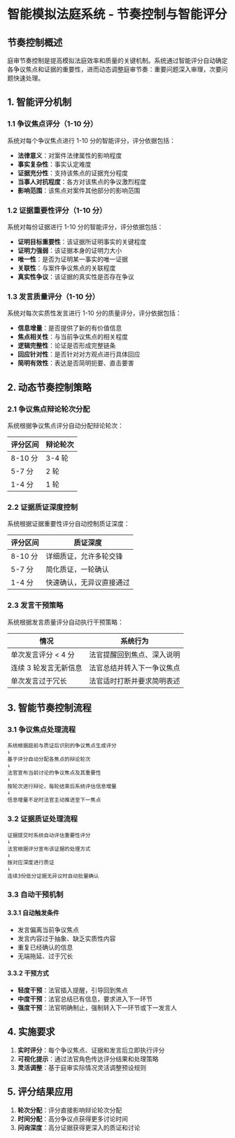 # 智能模拟法庭系统 - 节奏控制与智能评分

## 节奏控制概述

庭审节奏控制是提高模拟法庭效率和质量的关键机制。系统通过智能评分自动确定各争议焦点和证据的重要性，进而动态调整庭审节奏：重要问题深入审理，次要问题快速处理。

## 1. 智能评分机制

### 1.1 争议焦点评分（1-10 分）

系统对每个争议焦点进行 1-10 分的智能评分，评分依据包括：

- **法律意义**：对案件法律属性的影响程度
- **事实复杂性**：事实认定难度
- **证据充分性**：支持该焦点的证据充分程度
- **当事人对抗程度**：各方对该焦点的争议激烈程度
- **影响范围**：该焦点对案件其他部分的影响范围

### 1.2 证据重要性评分（1-10 分）

系统对每份证据进行 1-10 分的智能评分，评分依据包括：

- **证明目标重要性**：该证据所证明事实的关键程度
- **证明力强弱**：该证据本身的证明力大小
- **唯一性**：是否为证明某一事实的唯一证据
- **关联性**：与案件争议焦点的关联程度
- **真实性争议**：该证据的真实性是否存在争议

### 1.3 发言质量评分（1-10 分）

系统对每次实质性发言进行 1-10 分的质量评分，评分依据包括：

- **信息增量**：是否提供了新的有价值信息
- **焦点相关性**：与当前争议焦点的相关程度
- **逻辑完整性**：论证是否形成完整链条
- **回应针对性**：是否针对对方观点进行具体回应
- **简明有效性**：表达是否简明扼要、直击要害

## 2. 动态节奏控制策略

### 2.1 争议焦点辩论轮次分配

系统根据争议焦点评分自动分配辩论轮次：

| 评分区间 | 辩论轮次 |
| -------- | -------- |
| 8-10 分  | 3-4 轮   |
| 5-7 分   | 2 轮     |
| 1-4 分   | 1 轮     |

### 2.2 证据质证深度控制

系统根据证据重要性评分自动控制质证深度：

| 评分区间 | 质证深度                 |
| -------- | ------------------------ |
| 8-10 分  | 详细质证，允许多轮交锋   |
| 5-7 分   | 简化质证，一轮确认       |
| 1-4 分   | 快速确认，无异议直接通过 |

### 2.3 发言干预策略

系统根据发言质量评分自动执行干预策略：

| 情况                  | 系统行为                   |
| --------------------- | -------------------------- |
| 单次发言评分 < 4 分   | 法官提醒回到焦点、深入说明 |
| 连续 3 轮发言无新信息 | 法官总结并转入下一争议焦点 |
| 单次发言过于冗长      | 法官适时打断并要求简明表述 |

## 3. 智能节奏控制流程

### 3.1 争议焦点处理流程

```
系统根据庭前与质证后识别的争议焦点生成评分
↓
基于评分自动分配各焦点的辩论轮次
↓
法官宣布当前讨论的争议焦点及其重要性
↓
按轮次进行辩论，每轮结束后系统评估信息增量
↓
信息增量不足时法官主动推进至下一焦点
```

### 3.2 证据质证处理流程

```
证据提交时系统自动评估重要性评分
↓
法官根据评分宣布该证据的处理方式
↓
按对应深度进行质证
↓
连续3份低分证据无异议时自动批量确认
```

### 3.3 自动干预机制

#### 3.3.1 自动触发条件

- 发言偏离当前争议焦点
- 发言内容过于抽象、缺乏实质性内容
- 重复已经确认的信息
- 无端拖延、过于冗长

#### 3.3.2 干预方式

- **轻度干预**：法官插入提醒，引导回到焦点
- **中度干预**：法官总结已有信息，要求进入下一环节
- **强度干预**：法官明确制止，强制转入下一环节或下一发言人

## 4. 实施要求

1. **实时评分**：每个争议焦点、证据和发言后立即执行评分
2. **可视化提示**：通过法官角色传达评分结果和处理策略
3. **灵活调整**：基于庭审实际情况灵活调整预设规则

## 5. 评分结果应用

1. **轮次分配**：评分直接影响辩论轮次分配
2. **时间分配**：高分争议点获得更多讨论时间
3. **问询深度**：高分证据获得更深入的质证和讨论
